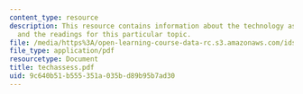 ```yaml
---
content_type: resource
description: This resource contains information about the technology assessment assignment
  and the readings for this particular topic.
file: /media/https%3A/open-learning-course-data-rc.s3.amazonaws.com/ids-900-integrating-doctoral-seminar-on-emerging-technologies-fall-2005/9c640b51b555351a035bd89b95b7ad30_techassess.pdf
file_type: application/pdf
resourcetype: Document
title: techassess.pdf
uid: 9c640b51-b555-351a-035b-d89b95b7ad30
---
```

